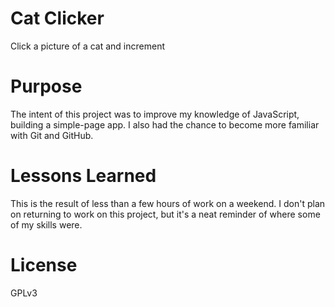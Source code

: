 # Cat Clicker
Click a picture of a cat and increment

# Purpose
The intent of this project was to improve my knowledge of JavaScript, building a simple-page app. I also had the chance to become more familiar with Git and GitHub.

# Lessons Learned
This is the result of less than a few hours of work on a weekend. I don't plan on returning to work on this project, but it's a neat reminder of where some of my skills were.

# License
GPLv3
